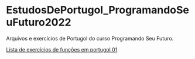 # EstudosDePortugol_ProgramandoSeuFuturo2022
Arquivos e exercícios de Portugol do curso Programando Seu Futuro.

[Lista de exercícios de funções em portugol 01](https://github.com/claudiadejesusdantas/EstudosDePortugol_ProgramandoSeuFuturo2022/blob/master/Lista%2010_%20Fun%C3%A7%C3%B5es.pdf)
